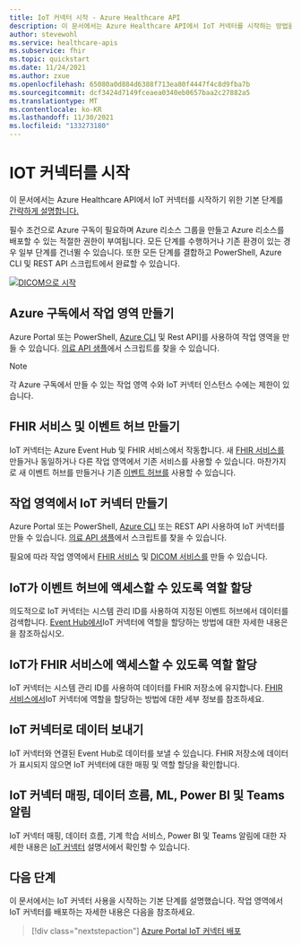 ```yaml
---
title: IoT 커넥터 시작 - Azure Healthcare API
description: 이 문서에서는 Azure Healthcare API에서 IoT 커넥터를 시작하는 방법을 설명합니다.
author: stevewohl
ms.service: healthcare-apis
ms.subservice: fhir
ms.topic: quickstart
ms.date: 11/24/2021
ms.author: zxue
ms.openlocfilehash: 65080a0d884d6388f713ea80f4447f4c8d9fba7b
ms.sourcegitcommit: dcf3424d7149fceaea0340eb0657baa2c27882a5
ms.translationtype: MT
ms.contentlocale: ko-KR
ms.lasthandoff: 11/30/2021
ms.locfileid: "133273180"
---
```

# <a name="get-started-with-the-iot-connector"></a>IOT 커넥터를 시작

이 문서에서는 Azure Healthcare API에서 IoT 커넥터를 시작하기 위한 기본 단계를 [간략하게 설명합니다.](../healthcare-apis-overview.md) 

필수 조건으로 Azure 구독이 필요하며 Azure 리소스 그룹을 만들고 Azure 리소스를 배포할 수 있는 적절한 권한이 부여됩니다. 모든 단계를 수행하거나 기존 환경이 있는 경우 일부 단계를 건너뛸 수 있습니다. 또한 모든 단계를 결합하고 PowerShell, Azure CLI 및 REST API 스크립트에서 완료할 수 있습니다.

[![DICOM으로 시작](media/get-started-with-iot.png)](media/get-started-with-iot.png#lightbox)

## <a name="create-a-workspace-in-your-azure-subscription"></a>Azure 구독에서 작업 영역 만들기

Azure Portal 또는 PowerShell, [Azure CLI](../healthcare-apis-quickstart.md) 및 Rest API]를 사용하여 작업 영역을 만들 수 있습니다. [의료 API 샘플](https://github.com/microsoft/healthcare-apis-samples/tree/main/src/scripts)에서 스크립트를 찾을 수 있습니다.

> [!NOTE]
> 각 Azure 구독에서 만들 수 있는 작업 영역 수와 IoT 커넥터 인스턴스 수에는 제한이 있습니다.

## <a name="create-the-fhir-service-and-an-event-hub"></a>FHIR 서비스 및 이벤트 허브 만들기

IoT 커넥터는 Azure Event Hub 및 FHIR 서비스에서 작동합니다. 새 [FHIR 서비스를](../fhir/get-started-with-fhir.md) 만들거나 동일하거나 다른 작업 영역에서 기존 서비스를 사용할 수 있습니다. 마찬가지로 새 이벤트 허브를 만들거나 기존 [이벤트 허브를](../../event-hubs/event-hubs-create.md) 사용할 수 있습니다.


## <a name="create-a-iot-connector-in-the-workspace"></a>작업 영역에서 IoT 커넥터 만들기

Azure Portal 또는 PowerShell, [Azure CLI](deploy-iot-connector-in-azure.md) 또는 REST API 사용하여 IoT 커넥터를 만들 수 있습니다. [의료 API 샘플](https://github.com/microsoft/healthcare-apis-samples/tree/main/src/scripts)에서 스크립트를 찾을 수 있습니다.

필요에 따라 작업 영역에서 [FHIR 서비스](../fhir/fhir-portal-quickstart.md) 및 [DICOM 서비스를](../dicom/deploy-dicom-services-in-azure.md) 만들 수 있습니다.

## <a name="assign-roles-to-allow-iot-to-access-event-hub"></a>IoT가 이벤트 허브에 액세스할 수 있도록 역할 할당

의도적으로 IoT 커넥터는 시스템 관리 ID를 사용하여 지정된 이벤트 허브에서 데이터를 검색합니다. [Event Hub에서](../../healthcare-apis/iot/deploy-iot-connector-in-azure.md#granting-iot-connector-access)IoT 커넥터에 역할을 할당하는 방법에 대한 자세한 내용은 을 참조하십시오.

## <a name="assign-roles-to-allow-iot-to-access-fhir-service"></a>IoT가 FHIR 서비스에 액세스할 수 있도록 역할 할당

IoT 커넥터는 시스템 관리 ID를 사용하여 데이터를 FHIR 저장소에 유지합니다. [FHIR 서비스에서](../../healthcare-apis/iot/deploy-iot-connector-in-azure.md#accessing-the-iot-connector-from-the-fhir-service)IoT 커넥터에 역할을 할당하는 방법에 대한 세부 정보를 참조하세요.

## <a name="sending-data-to-the-iot-connector"></a>IoT 커넥터로 데이터 보내기

IoT 커넥터와 연결된 Event Hub로 데이터를 보낼 수 있습니다. FHIR 저장소에 데이터가 표시되지 않으면 IoT 커넥터에 대한 매핑 및 역할 할당을 확인합니다.

## <a name="iot-connector-mappings-data-flow-ml-power-bi-and-teams-notifications"></a>IoT 커넥터 매핑, 데이터 흐름, ML, Power BI 및 Teams 알림

IoT 커넥터 매핑, 데이터 흐름, 기계 학습 서비스, Power BI 및 Teams 알림에 대한 자세한 내용은 [IoT 커넥터](iot-connector-overview.md) 설명서에서 확인할 수 있습니다.

## <a name="next-steps"></a>다음 단계

이 문서에서는 IoT 커넥터 사용을 시작하는 기본 단계를 설명했습니다. 작업 영역에서 IoT 커넥터를 배포하는 자세한 내용은 다음을 참조하세요.

>[!div class="nextstepaction"]
>[Azure Portal IoT 커넥터 배포](deploy-iot-connector-in-azure.md)